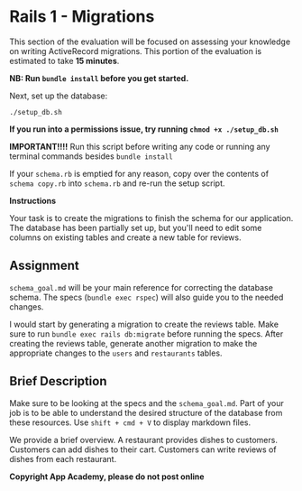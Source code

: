 # Rails 1 - Migrations

This section of the evaluation will be focused on assessing your knowledge on
writing ActiveRecord migrations. This portion of the evaluation is
estimated to take **15 minutes**.

**NB: Run `bundle install` before you get started.**

Next, set up the database:

    ./setup_db.sh

**If you run into a permissions issue, try running `chmod +x ./setup_db.sh`**

**IMPORTANT!!!!**
Run this script before writing any code or running any terminal commands besides
`bundle install`

If your `schema.rb` is emptied for any reason, copy over the contents of 
`schema copy.rb` into `schema.rb` and re-run the setup script. 

**Instructions**

Your task is to create the migrations to finish the schema for our application.
The database has been partially set up, but you'll need to edit some columns
on existing tables and create a new table for reviews.

## Assignment

`schema_goal.md` will be your main reference for correcting the database 
schema. The specs (`bundle exec rspec`) will also guide you to the needed 
changes. 

I would start by generating a migration to create the reviews table. Make sure
to run `bundle exec rails db:migrate` before running the specs. After creating 
the reviews table, generate another migration to make the appropriate changes
to the `users` and `restaurants` tables.

## Brief Description

Make sure to be looking at the specs and the `schema_goal.md`. Part of
your job is to be able to understand the desired structure of the database
from these resources. Use `shift + cmd + V` to display markdown files.

We provide a brief overview. A restaurant provides dishes to customers.
Customers can add dishes to their cart. Customers can write reviews 
of dishes from each restaurant.


**Copyright App Academy, please do not post online**